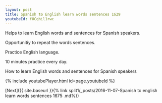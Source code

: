```yaml
---
layout: post
title: Spanish to English learn words sentences 1629 
youtubeId: fUCqhil1rwc
---
```

 
 
Helps to learn English words and sentences for Spanish speakers.

Opportunitiy to repeat the words sentences. 

Practice English language. 
 
10 minutes practice every day. 
 
How to learn English words and sentences for Spanish speakers 
 
{% include youtubePlayer.html id=page.youtubeId %}
 
 
[Next]({{ site.baseurl }}{% link  split1/_posts/2016-11-07-Spanish to english learn words sentences 1675 .md%})
 
